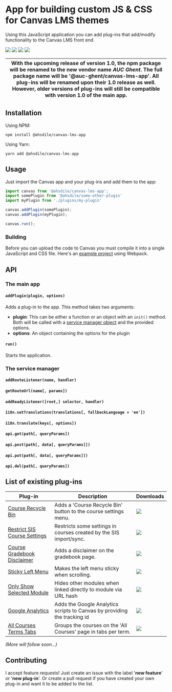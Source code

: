 # App for building custom JS & CSS for Canvas LMS themes

Using this JavaScript application you can add plug-ins that add/modify functionality to the Canvas LMS front end.

[![](https://img.shields.io/npm/v/@ahsdile/canvas-lms-app.svg)](https://www.npmjs.com/package/@ahsdile/canvas-lms-app)
[![](https://img.shields.io/github/license/auc-ghent/canvas-lms-app.svg)](https://spdx.org/licenses/MIT)
[![](https://img.shields.io/npm/dt/@ahsdile/canvas-lms-app.svg)](https://www.npmjs.com/package/@ahsdile/canvas-lms-app)
[![](https://img.shields.io/librariesio/github/auc-ghent/canvas-lms-app.svg)](https://libraries.io/npm/@ahsdile%2Fcanvas-lms-app)

| With the upcoming release of version 1.0, the npm package will be renamed to the new vendor name ***AUC Ghent***. The full package name will be '@auc-ghent/canvas-lms-app'. All plug-ins will be renamed upon their 1.0 release as well. However, older versions of plug-ins will still be compatible with version 1.0 of the main app.|
|-|

## Installation

Using NPM:

    npm install @ahsdile/canvas-lms-app

Using Yarn:

    yarn add @ahsdile/canvas-lms-app

## Usage

Just import the Canvas app and your plug-ins and add them to the app: 

```javascript
import canvas from '@ahsdile/canvas-lms-app';
import somePlugin from '@ahsdile/some-other-plugin'
import myPlugin from './plugins/my-plugin'

canvas.addPlugin(somePlugin);
canvas.addPlugin(myPlugin);

canvas.run();

```

### Building

Before you can upload the code to Canvas you must compile it into a single JavaScript and CSS file.
Here's an [example project](https://github.com/auc-ghent/canvas-lms-customisation-demo) using Webpack.

## API

### The main app

#### `addPlugin(plugin, options)`

Adds a plug-in to the app. This method takes two arguments:
- **plugin**: This can be either a function or an object with an `init()` method. Both will be
called with a [service manager object](#the-service-manager) and the provided options.
- **options**: An object containing the options for the plugin

#### `run()`

Starts the application. 

### The service manager 

#### `addRouteListener(name, handler)`

#### `getRouteUrl(name[, params])`

#### `addReadyListener([root,] selector, handler)`

#### `i18n.setTranslations(translations[, fallbackLanguage = 'en'])`

#### `i18n.translate(keys[, options])`

#### `api.get(path[, queryParams])`

#### `api.post(path[, data[, queryParams]])`

#### `api.put(path[, data[, queryParams]])`

#### `api.del(path[, queryParams])`

## List of existing plug-ins

| Plug-in | Description | Downloads |
| ------- | ----------- | --------- |
| [Course Recycle Bin](https://github.com/auc-ghent/canvas-lms-enable-course-recycle-bin-plugin) | Adds a 'Course Recycle Bin' button to the course settings menu. | [![](https://img.shields.io/npm/dt/@ahsdile/canvas-lms-enable-course-recycle-bin-plugin.svg)](#) |
| [Restrict SIS Course Settings](https://github.com/auc-ghent/canvas-lms-restrict-sis-course-settings-plugin) | Restricts some settings in courses created by the SIS import/sync. | [![](https://img.shields.io/npm/dt/@ahsdile/canvas-lms-restrict-sis-course-settings-plugin.svg)](#) |
| [Course Gradebook Disclaimer](https://github.com/auc-ghent/canvas-lms-gradebook-disclaimer-plugin) | Adds a disclaimer on the gradebook page. | [![](https://img.shields.io/npm/dt/@ahsdile/canvas-lms-gradebook-disclaimer-plugin.svg)](#) |
| [Sticky Left Menu](https://github.com/auc-ghent/canvas-lms-sticky-left-menu-plugin) | Makes the left menu sticky when scrolling. | [![](https://img.shields.io/npm/dt/@ahsdile/canvas-lms-sticky-left-menu-plugin.svg)](#) |
| [Only Show Selected Module](https://github.com/auc-ghent/canvas-lms-only-show-selected-module-plugin) | Hides other modules when linked directly to module via URL hash | [![](https://img.shields.io/npm/dt/@ahsdile/canvas-lms-only-show-selected-module-plugin.svg)](#) |
| [Google Analytics](https://github.com/auc-ghent/canvas-lms-google-analytics-plugin) | Adds the Google Analytics scripts to Canvas by providing the tracking id | [![](https://img.shields.io/npm/dt/@ahsdile/canvas-lms-google-analytics-plugin.svg)](#) |
| [All Courses Terms Tabs](https://github.com/auc-ghent/canvas-lms-all-courses-terms-tabs-plugin) | Groups the courses on the 'All Courses' page in tabs per term. | [![](https://img.shields.io/npm/dt/@auc-ghent/canvas-lms-all-courses-terms-tabs-plugin.svg)](#) |

*(More will follow soon...)*

## Contributing

I accept feature requests! Just create an issue with the label '**new feature**' or '**new plug-in**'.
Or create a pull request if you have created your own plug-in and want it to be added to the list.